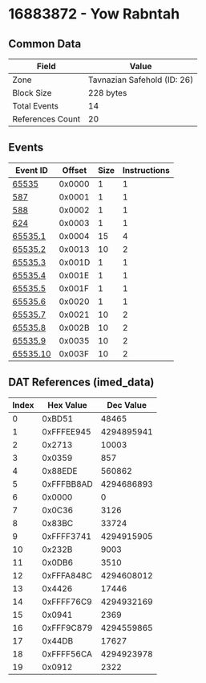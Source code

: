 # 16883872 - Yow Rabntah

## Common Data

| Field            | Value                       |
|------------------|-----------------------------|
| Zone             | Tavnazian Safehold (ID: 26) |
| Block Size       | 228 bytes                   |
| Total Events     | 14                          |
| References Count | 20                          |

## Events

| Event ID                  | Offset   |   Size |   Instructions |
|---------------------------|----------|--------|----------------|
| [65535](./65535.md)       | 0x0000   |      1 |              1 |
| [587](./587.md)           | 0x0001   |      1 |              1 |
| [588](./588.md)           | 0x0002   |      1 |              1 |
| [624](./624.md)           | 0x0003   |      1 |              1 |
| [65535.1](./65535.1.md)   | 0x0004   |     15 |              4 |
| [65535.2](./65535.2.md)   | 0x0013   |     10 |              2 |
| [65535.3](./65535.3.md)   | 0x001D   |      1 |              1 |
| [65535.4](./65535.4.md)   | 0x001E   |      1 |              1 |
| [65535.5](./65535.5.md)   | 0x001F   |      1 |              1 |
| [65535.6](./65535.6.md)   | 0x0020   |      1 |              1 |
| [65535.7](./65535.7.md)   | 0x0021   |     10 |              2 |
| [65535.8](./65535.8.md)   | 0x002B   |     10 |              2 |
| [65535.9](./65535.9.md)   | 0x0035   |     10 |              2 |
| [65535.10](./65535.10.md) | 0x003F   |     10 |              2 |

## DAT References (imed_data)

|   Index | Hex Value   |   Dec Value |
|---------|-------------|-------------|
|       0 | 0xBD51      |       48465 |
|       1 | 0xFFFEE945  |  4294895941 |
|       2 | 0x2713      |       10003 |
|       3 | 0x0359      |         857 |
|       4 | 0x88EDE     |      560862 |
|       5 | 0xFFFBB8AD  |  4294686893 |
|       6 | 0x0000      |           0 |
|       7 | 0x0C36      |        3126 |
|       8 | 0x83BC      |       33724 |
|       9 | 0xFFFF3741  |  4294915905 |
|      10 | 0x232B      |        9003 |
|      11 | 0x0DB6      |        3510 |
|      12 | 0xFFFA848C  |  4294608012 |
|      13 | 0x4426      |       17446 |
|      14 | 0xFFFF76C9  |  4294932169 |
|      15 | 0x0941      |        2369 |
|      16 | 0xFFF9C879  |  4294559865 |
|      17 | 0x44DB      |       17627 |
|      18 | 0xFFFF56CA  |  4294923978 |
|      19 | 0x0912      |        2322 |
